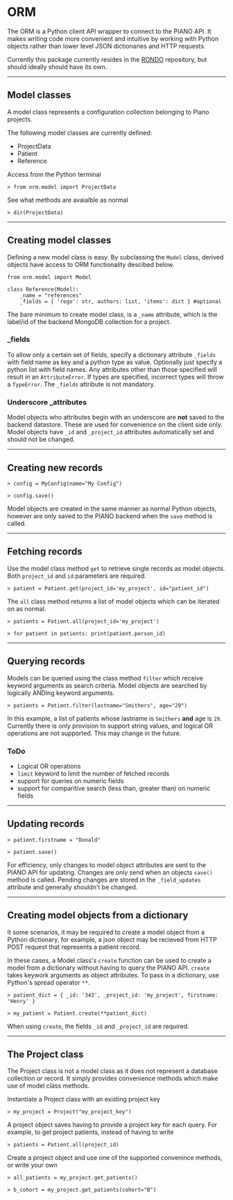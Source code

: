 # ORM 

The ORM is a Python client API wrapper to connect to the PIANO API. It makes writing code more convenient and intuitive by working with Python objects rather than lower level JSON dictionaries and HTTP requests. 

Currently this package currently resides in the [RONDO](../../README.md) repository, but should ideally should have its own. 

---

## Model classes
A model class represents a configuration collection belonging to Piano projects.

The following model classes are currently defined:

- ProjectData
- Patient
- Reference

Access from the Python terminal

``> from orm.model import ProjectData  ``

See what methods are avaialble as normal

``> dir(ProjectData)``

---

## Creating model classes

 Defining a new  model class is easy. By subclassing the ``Model`` class, derived objects have access to ORM functionality descibed below. 

```
from orm.model import Model

class Reference(Model):
    _name = "references"
    _fields = { 'rego': str, authors: list, 'items': dict } #optional

```

The bare minimum to create model class, is a ``_name`` attribute, which is the label/id of the backend MongoDB collection for a project.

### _fields

To allow only a certain set of fields, specify a dictionary attribute ``_fields`` with field name as key and a python type as value. Optionally just specify a python list with field names. Any attributes other than those specified will result in an ``AttributeError``. If types are specified, incorrect types will throw a ``TypeError``. The ``_fields`` attribute is not mandatory. 

### Underscore _attributes
Model objects who attributes begin with an underscore are **not** saved to the backend datastore. These are used for convenience on the client side only. Model objects have ``_id`` and ``_project_id`` attributes automatically set and should not be changed. 

---

## Creating new records

``> config = MyConfig(name="My Config") ``

``> config.save()``

Model objects are created in the same manner as normal Python objects, however are only saved to the PIANO backend when the ``save`` method is called.

---

## Fetching records

Use the model class method ``get`` to retrieve single records as model objects. Both ``project_id`` and ``id`` parameters are required.

``> patient = Patient.get(project_id='my_project', id="patient_id")``

The ``all`` class method returns a list of model objects which can be iterated on as normal.

``> patients = Patient.all(project_id='my_project') ``

``> for patient in patients: print(patient.person_id)``


---

## Querying records

Models can be queried using the class method ``filter`` which receive keyword arguments as search criteria. Model objects are searched by logically ANDing keyword arguments. 

``> patients = Patient.filter(lastname="Smithers", age="29") ``

In this example, a list of patients whose lastname is `Smithers` __and__ age is `29`. Currently there is only provision to support string values, and logical OR operations are not supported. This may change in the future. 

### ToDo
* Logical OR operations
* `limit` keyword to limit the number of fetched records
* support for queries on numeric fields
* support for comparitive search (less than, greater than) on numeric fields



---

## Updating records

``> patient.firstname = "Donald" ``

``> patient.save() ``

  For efficiency, only changes to model object attributes are sent to the PIANO API for updating. Changes are only send when an objects ``save()`` method is called. Pending changes are stored in the  ``_field_updates`` attribute and generally shouldn't be changed. 

---

## Creating model objects from a dictionary

It some scenarios, it may be required to create a model object from a Python dictionary, for example, a json object may be recieved from HTTP POST request that represents a patient record. 

In these cases, a Model class's ``create`` function can be used to create a model from a dictionary without having to query the PIANO API. ``create`` takes keywork arguments as object attributes. To pass in a dictionary, use Python's spread operator   ``**``.



``> patient_dict = { _id: '343', _project_id: 'my_project', firstname: 'Henry' }``

``> my_patient = Patient.create(**patient_dict)``

When using ``create``, the fields ``_id`` and ``_project_id`` are required. 

---

## The Project class
The Project class is not a model class as it does not represent a database collection or record. It simply provides convenience methods which make use of model class methods. 

Instantiate a Project class with an existing project key

``> my_project = Project("my_project_key")``


A project object saves having to provide a project key for each query. For example, to get project patients, instead of having to write

``> patients = Patient.all(project_id)``

Create a project object and use one of the supported convenince methods, or write your own

``> all_patients = my_project.get_patients()``

``> b_cohort = my_project.get_patients(cohort="B")``













